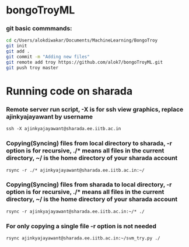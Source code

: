# bongoTroyML
### git basic commmands:
```bash
cd c/Users/alokdiwakar/Documents/MachineLearning/BongoTroy
git init 
git add .
git commit -m "Adding new files"
git remote add troy https://github.com/alok7/bongoTroyML.git
git push troy master
```

# Running code on sharada
### Remote server run script, -X is for ssh view graphics, replace ajinkyajayawant by username
`ssh -X ajinkyajayawant@sharada.ee.iitb.ac.in`
### Copying(Syncing) files from local directory to sharada, -r option is for recursive, ./* means all files in the current directory, ~/ is the home directory of your sharada account
`rsync -r ./* ajinkyajayawant@sharada.ee.iitb.ac.in:~/`
### Copying(Syncing) files from sharada to local directory, -r option is for recursive, ./* means all files in the current directory, ~/ is the home directory of your sharada account
`rsync -r ajinkyajayawant@sharada.ee.iitb.ac.in:~/* ./`
### For only copying a single file -r option is not needed
`rsync ajinkyajayawant@sharada.ee.iitb.ac.in:~/svm_try.py ./`
